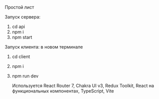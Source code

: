Простой лист

Запуск сервера:
1) cd api
2) npm i
3) npm start

Запуск клиента: в новом терминале
1) cd client
2) npm i
3) npm run dev

   Используется React Router 7, Chakra UI v3, Redux Toolkit, React на функциональных компонентах, TypeScript, Vite
